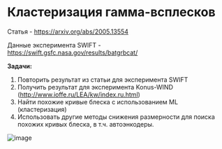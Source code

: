 # Кластеризация гамма-всплесков
Статья - https://arxiv.org/abs/2005.13554       

Данные эксперимента SWIFT - https://swift.gsfc.nasa.gov/results/batgrbcat/


**Задачи:**
1. Повторить результат из статьи для эксперимента SWIFT
2. Получить результат для эксперимента Konus-WIND (http://www.ioffe.ru/LEA/kw/index.ru.html)
3. Найти похожие кривые блеска с использованием ML (кластеризация)
4. Использовать другие методы снижения размерности для поиска похожих кривых блеска, в т.ч. автоэнкодеры.

![image](https://user-images.githubusercontent.com/61317465/199500653-cb1b1555-768b-4c9d-b523-fb006f02639a.png)
